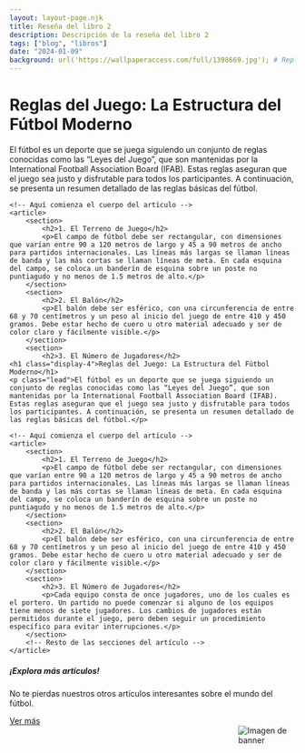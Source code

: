 ```yaml
---
layout: layout-page.njk
title: Reseña del libro 2
description: Descripción de la reseña del libro 2
tags: ["blog", "libros"]
date: "2024-01-09"
background: url('https://wallpaperaccess.com/full/1398669.jpg'); # Replace with the URL of your desired image
---
```


<!-- Contenido principal del artículo -->
<div class="container mt-4">
    <h1 class="display-4">Reglas del Juego: La Estructura del Fútbol Moderno</h1>
    <p class="lead">El fútbol es un deporte que se juega siguiendo un conjunto de reglas conocidas como las “Leyes del Juego”, que son mantenidas por la International Football Association Board (IFAB). Estas reglas aseguran que el juego sea justo y disfrutable para todos los participantes. A continuación, se presenta un resumen detallado de las reglas básicas del fútbol.</p>
    
    <!-- Aquí comienza el cuerpo del artículo -->
    <article>
        <section>
            <h2>1. El Terreno de Juego</h2>
            <p>El campo de fútbol debe ser rectangular, con dimensiones que varían entre 90 a 120 metros de largo y 45 a 90 metros de ancho para partidos internacionales. Las líneas más largas se llaman líneas de banda y las más cortas se llaman líneas de meta. En cada esquina del campo, se coloca un banderín de esquina sobre un poste no puntiagudo y no menos de 1.5 metros de alto.</p>
        </section>
        <section>
            <h2>2. El Balón</h2>
            <p>El balón debe ser esférico, con una circunferencia de entre 68 y 70 centímetros y un peso al inicio del juego de entre 410 y 450 gramos. Debe estar hecho de cuero u otro material adecuado y ser de color claro y fácilmente visible.</p>
        </section>
        <section>
            <h2>3. El Número de Jugadores</h2>
    <h1 class="display-4">Reglas del Juego: La Estructura del Fútbol Moderno</h1>
    <p class="lead">El fútbol es un deporte que se juega siguiendo un conjunto de reglas conocidas como las “Leyes del Juego”, que son mantenidas por la International Football Association Board (IFAB). Estas reglas aseguran que el juego sea justo y disfrutable para todos los participantes. A continuación, se presenta un resumen detallado de las reglas básicas del fútbol.</p>
    
    <!-- Aquí comienza el cuerpo del artículo -->
    <article>
        <section>
            <h2>1. El Terreno de Juego</h2>
            <p>El campo de fútbol debe ser rectangular, con dimensiones que varían entre 90 a 120 metros de largo y 45 a 90 metros de ancho para partidos internacionales. Las líneas más largas se llaman líneas de banda y las más cortas se llaman líneas de meta. En cada esquina del campo, se coloca un banderín de esquina sobre un poste no puntiagudo y no menos de 1.5 metros de alto.</p>
        </section>
        <section>
            <h2>2. El Balón</h2>
            <p>El balón debe ser esférico, con una circunferencia de entre 68 y 70 centímetros y un peso al inicio del juego de entre 410 y 450 gramos. Debe estar hecho de cuero u otro material adecuado y ser de color claro y fácilmente visible.</p>
        </section>
        <section>
            <h2>3. El Número de Jugadores</h2>
            <p>Cada equipo consta de once jugadores, uno de los cuales es el portero. Un partido no puede comenzar si alguno de los equipos tiene menos de siete jugadores. Los cambios de jugadores están permitidos durante el juego, pero deben seguir un procedimiento específico para evitar interrupciones.</p>
        </section>
        <!-- Resto de las secciones del artículo -->
    </article>
</div>

<!-- Banner -->
<div class="list-group-item list-group-item-action text-center">
    <div class="d-flex align-items-center justify-content-center">
        <div>
            <h5 class="mb-1">¡Explora más artículos!</h5>
            <p class="mb-1">No te pierdas nuestros otros artículos interesantes sobre el mundo del fútbol.</p>
            <a href="/blog" class="btn btn-primary">Ver más</a>
        </div>
        <img src="https://www.serfadu.com/wp-content/uploads/2022/11/image-16.png" alt="Imagen de banner" class="ml-3" style="max-width: 20%; height: auto; float: right;">
    </div>
</div>
